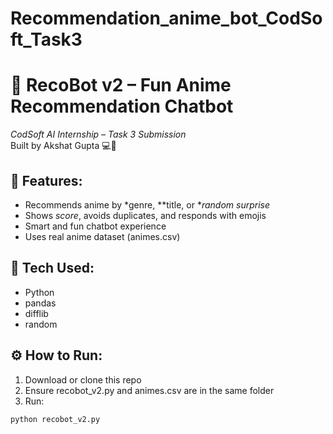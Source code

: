 # Recommendation_anime_bot_CodSoft_Task3

# 🤖 RecoBot v2 – Fun Anime Recommendation Chatbot

*CodSoft AI Internship – Task 3 Submission*  
Built by Akshat Gupta 💻💖

## 🎯 Features:
- Recommends anime by *genre, **title, or **random surprise*
- Shows *score*, avoids duplicates, and responds with emojis
- Smart and fun chatbot experience
- Uses real anime dataset (animes.csv)

## 🧠 Tech Used:
- Python
- pandas
- difflib
- random

## ⚙ How to Run:
1. Download or clone this repo
2. Ensure recobot_v2.py and animes.csv are in the same folder
3. Run:
```bash
python recobot_v2.py

